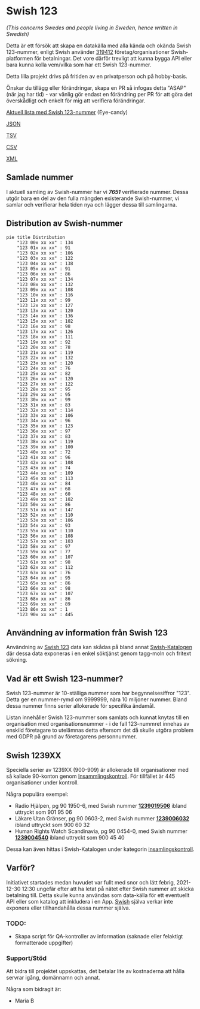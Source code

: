 # Swish 123

*(This concerns Swedes and people living in Sweden, hence written in Swedish)*

Detta är ett försök att skapa en datakälla med alla kända och okända Swish 123-nummer, enligt Swish använder [319412](https://www.swish.nu/about-swish#Swish_in_numbers) företag/organisationer Swish-platformen för betalningar. Det vore därför trevligt att kunna bygga API eller bara kunna kolla vem/vilka som har ett Swish 123-nummer.

Detta lilla projekt drivs på fritiden av en privatperson och på hobby-basis.

Önskar du tillägg eller förändringar, skapa en PR så infogas detta "ASAP" (när jag har tid) - var vänlig gör endast en förändring per PR för att göra det överskådligt och enkelt för mig att verifiera förändringar.



[Aktuell lista med Swish 123-nummer](https://github.com/cisene/swish-123/blob/master/swish-123.md) (Eye-candy)

[JSON](https://github.com/cisene/swish-123/blob/master/json/swish-123-datasource.json)

[TSV](https://github.com/cisene/swish-123/blob/master/text/swish-123-datasource.tsv)

[CSV](https://github.com/cisene/swish-123/blob/master/text/swish-123-datasource.csv)

[XML](https://github.com/cisene/swish-123/blob/master/xml-data/swish-123-datasource.xml)



## Samlade nummer

I aktuell samling av Swish-nummer har vi ***7651*** verifierade nummer. Dessa utgör bara en del av den fulla mängden existerande Swish-nummer, vi samlar och verifierar hela tiden nya och lägger dessa till samlingarna.

## Distribution av Swish-nummer

```mermaid
pie title Distribution
    "123 00x xx xx" : 134
    "123 01x xx xx" : 91
    "123 02x xx xx" : 106
    "123 03x xx xx" : 122
    "123 04x xx xx" : 138
    "123 05x xx xx" : 91
    "123 06x xx xx" : 86
    "123 07x xx xx" : 134
    "123 08x xx xx" : 132
    "123 09x xx xx" : 108
    "123 10x xx xx" : 116
    "123 11x xx xx" : 99
    "123 12x xx xx" : 127
    "123 13x xx xx" : 120
    "123 14x xx xx" : 136
    "123 15x xx xx" : 102
    "123 16x xx xx" : 98
    "123 17x xx xx" : 126
    "123 18x xx xx" : 111
    "123 19x xx xx" : 92
    "123 20x xx xx" : 78
    "123 21x xx xx" : 119
    "123 22x xx xx" : 132
    "123 23x xx xx" : 120
    "123 24x xx xx" : 76
    "123 25x xx xx" : 82
    "123 26x xx xx" : 120
    "123 27x xx xx" : 122
    "123 28x xx xx" : 95
    "123 29x xx xx" : 95
    "123 30x xx xx" : 99
    "123 31x xx xx" : 83
    "123 32x xx xx" : 114
    "123 33x xx xx" : 106
    "123 34x xx xx" : 96
    "123 35x xx xx" : 123
    "123 36x xx xx" : 97
    "123 37x xx xx" : 83
    "123 38x xx xx" : 119
    "123 39x xx xx" : 100
    "123 40x xx xx" : 72
    "123 41x xx xx" : 96
    "123 42x xx xx" : 108
    "123 43x xx xx" : 74
    "123 44x xx xx" : 109
    "123 45x xx xx" : 113
    "123 46x xx xx" : 84
    "123 47x xx xx" : 68
    "123 48x xx xx" : 60
    "123 49x xx xx" : 102
    "123 50x xx xx" : 86
    "123 51x xx xx" : 147
    "123 52x xx xx" : 110
    "123 53x xx xx" : 106
    "123 54x xx xx" : 93
    "123 55x xx xx" : 110
    "123 56x xx xx" : 108
    "123 57x xx xx" : 103
    "123 58x xx xx" : 97
    "123 59x xx xx" : 77
    "123 60x xx xx" : 107
    "123 61x xx xx" : 98
    "123 62x xx xx" : 112
    "123 63x xx xx" : 76
    "123 64x xx xx" : 95
    "123 65x xx xx" : 86
    "123 66x xx xx" : 98
    "123 67x xx xx" : 107
    "123 68x xx xx" : 86
    "123 69x xx xx" : 89
    "123 86x xx xx" : 1
    "123 90x xx xx" : 445
```

## Användning av information från Swish 123

Användning av [Swish 123](https://github.com/cisene/swish-123) data kan skådas på bland annat [Swish-Katalogen](https://b19.se/swish-katalogen/) där dessa data exponeras i en enkel söktjänst genom tagg-moln och fritext sökning.



## Vad är ett Swish 123-nummer?

Swish 123-nummer är 10-ställiga nummer som har begynnelsesiffror "123". Detta ger en nummer-rymd om 9999999, nära 10 miljoner nummer. Bland dessa nummer finns serier allokerade för specifika ändamål. 

Listan innehåller Swish 123-nummer som samlats och kunnat knytas till en organisation med organisationsnummer - i de fall 123-nummret innehas av enskild företagare to utelämnas detta eftersom det då skulle utgöra problem med GDPR på grund av företagarens personnummer.



## Swish 1239XX

Speciella serier av 1239XX (900-909) är allokerade till organisationer med så kallade 90-konton genom [Insammlingskontroll](https://www.insamlingskontroll.se/90-konto-organisationer/). För tillfället är 445 organisationer under kontroll.

Några populära exempel:

* Radio Hjälpen, pg 90 1950-6, med Swish nummer **[1239019506](https://b19.se/swish-katalogen/1239019506)** ibland uttryckt som 901 95 06
* Läkare Utan Gränser, pg 90 0603-2, med Swish nummer **[1239006032](https://b19.se/swish-katalogen/1239006032)** ibland uttryckt som 900 60 32
* Human Rights Watch Scandinavia, pg 90 0454-0, med Swish nummer **[1239004540](https://b19.se/swish-katalogen/1239004540)** ibland uttryckt som 900 45 40

Dessa kan även hittas i Swish-Katalogen under kategorin [insamlingskontroll](https://b19.se/swish-katalogen/k/insamlingskontroll).



## Varför?

Initiativet startades medan huvudet var fullt med snor och lätt febrig, 2021-12-30 12:30 ungefär efter att ha letat på nätet efter Swish nummer att skicka betalning till. Detta skulle kunna användas som data-källa för ett eventuellt API eller som katalog att inkludera i en App. [Swish](https://swish.nu/) själva verkar inte exponera eller tillhandahålla dessa nummer själva. 



### TODO:

* Skapa script för QA-kontroller av information (saknade eller felaktigt formatterade uppgifter)


### Support/Stöd

Att bidra till projektet uppskattas, det betalar lite av kostnaderna att hålla servrar igång, domännamn och annat.

Några som bidragit är:
* Maria B
